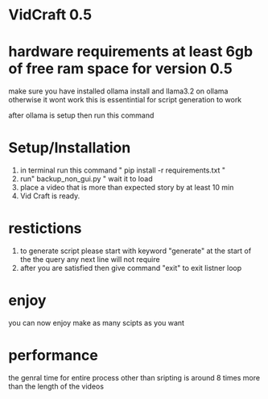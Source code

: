 # VidCraft 0.5
# hardware requirements at least 6gb of free ram space for version 0.5

make sure you have installed ollama install and llama3.2 on ollama otherwise it wont work 
this is essentintial for script generation to work

after ollama is setup then run this command 

# Setup/Installation
1) in terminal run this command " pip install -r requirements.txt "
2) run" backup_non_gui.py " wait it to load
3) place a video that is more than expected story by at least 10 min
4) Vid Craft is ready.

# restictions
1) to generate script please start with keyword "generate" at the start of the the query any next line will not require
2) after you are satisfied then give command "exit" to exit listner loop

# enjoy
you can now enjoy make as many scipts as you want 

# performance 
the genral time for entire process other than sripting is around 8 times more than the length of the videos 
